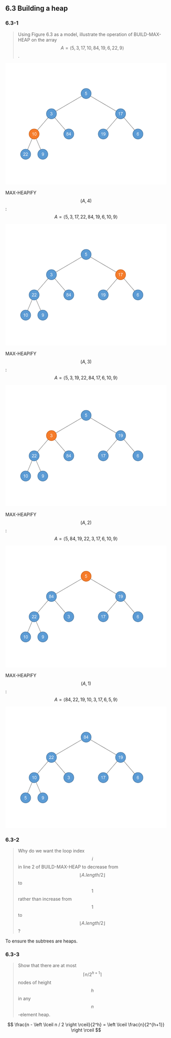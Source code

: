 ## 6.3 Building a heap

### 6.3-1

> Using Figure 6.3 as a model, illustrate the operation of BUILD-MAX-HEAP on the array $$A = \left \langle 5, 3, 17, 10, 84, 19, 6, 22, 9 \right \rangle$$.

![](6.3-1_1.png)

MAX-HEAPIFY$$(A, 4)$$: $$A = \left \langle 5, 3, 17, 22, 84, 19, 6, 10, 9 \right \rangle$$

![](6.3-1_2.png)

MAX-HEAPIFY$$(A, 3)$$: $$A = \left \langle 5, 3, 19, 22, 84, 17, 6, 10, 9 \right \rangle$$

![](6.3-1_3.png)

MAX-HEAPIFY$$(A, 2)$$: $$A = \left \langle 5, 84, 19, 22, 3, 17, 6, 10, 9 \right \rangle$$

![](6.3-1_4.png)

MAX-HEAPIFY$$(A, 1)$$: $$A = \left \langle 84, 22, 19, 10, 3, 17, 6, 5, 9 \right \rangle$$

![](6.3-1_5.png)

### 6.3-2

> Why do we want the loop index $$i$$ in line 2 of BUILD-MAX-HEAP to decrease from $$\left \lfloor A.length/2 \right \rfloor$$ to $$1$$ rather than increase from $$1$$ to $$\left \lfloor A.length/2 \right \rfloor$$?

To ensure the subtrees are heaps.

### 6.3-3

> Show that there are at most $$\left \lceil n/2^{h+1} \right \rceil$$ nodes of height $$h$$ in any $$n$$-element heap.

$$
\frac{n - \left \lceil n / 2 \right \rceil}{2^h} = \left \lceil \frac{n}{2^{h+1}} \right \rceil
$$

